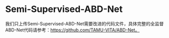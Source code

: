 # Semi-Supervised-ABD-Net
我们只上传Semi-Supervised-ABD-Net需要改进的代码文件，具体完整的全监督ABD-Net代码请参考：https://github.com/TAMU-VITA/ABD-Net。
